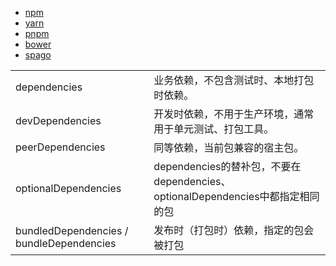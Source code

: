 - [npm](/package-manager/npm/index.html)
- [yarn](/package-manager/yarn/index.html)
- [pnpm](/package-manager/pnpm/index.html)
- [bower](https://bower.io/)
- [spago]()

|||
|-|-|
|dependencies|业务依赖，不包含测试时、本地打包时依赖。|
|devDependencies|开发时依赖，不用于生产环境，通常用于单元测试、打包工具。|
|peerDependencies|同等依赖，当前包兼容的宿主包。|
|optionalDependencies|dependencies的替补包，不要在dependencies、optionalDependencies中都指定相同的包|
|bundledDependencies / bundleDependencies|发布时（打包时）依赖，指定的包会被打包|